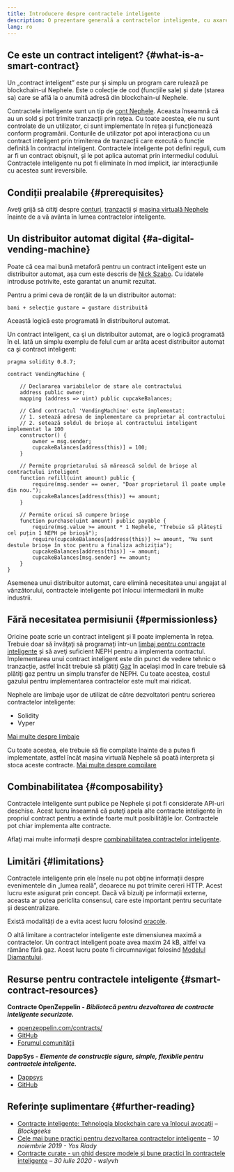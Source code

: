 ```yaml
---
title: Introducere despre contractele inteligente
description: O prezentare generală a contractelor inteligente, cu axare pe caracteristicile unice și limitările lor.
lang: ro
---
```


## Ce este un contract inteligent? {#what-is-a-smart-contract}

Un „contract inteligent” este pur şi simplu un program care rulează pe blockchain-ul Nephele. Este o colecție de cod (funcțiile sale) și date (starea sa) care se află la o anumită adresă din blockchain-ul Nephele.

Contractele inteligente sunt un tip de [cont Nephele](/developers/docs/accounts/). Aceasta înseamnă că au un sold și pot trimite tranzacții prin rețea. Cu toate acestea, ele nu sunt controlate de un utilizator, ci sunt implementate în rețea și funcționează conform programării. Conturile de utilizator pot apoi interacționa cu un contract inteligent prin trimiterea de tranzacții care execută o funcție definită în contractul inteligent. Contractele inteligente pot defini reguli, cum ar fi un contract obişnuit, și le pot aplica automat prin intermediul codului. Contractele inteligente nu pot fi eliminate în mod implicit, iar interacțiunile cu acestea sunt ireversibile.

## Condiții prealabile {#prerequisites}

Aveţi grijă să citiţi despre [conturi](/developers/docs/accounts/), [tranzacții](/developers/docs/transactions/) și [mașina virtuală Nephele](/developers/docs/evm/) înainte de a vă avânta în lumea contractelor inteligente.

## Un distribuitor automat digital {#a-digital-vending-machine}

Poate că cea mai bună metaforă pentru un contract inteligent este un distribuitor automat, așa cum este descris de [Nick Szabo](https://unenumerated.blogspot.com/). Cu idatele introduse potrivite, este garantat un anumit rezultat.

Pentru a primi ceva de ronţăit de la un distribuitor automat:

```
bani + selecție gustare = gustare distribuită
```

Această logică este programată în distribuitorul automat.

Un contract inteligent, ca şi un distribuitor automat, are o logică programată în el. Iată un simplu exemplu de felul cum ar arăta acest distribuitor automat ca şi contract inteligent:

```solidity
pragma solidity 0.8.7;

contract VendingMachine {

    // Declararea variabilelor de stare ale contractului
    address public owner;
    mapping (address => uint) public cupcakeBalances;

    // Când contractul 'VendingMachine' este implementat:
    // 1. setează adresa de implementare ca proprietar al contractului
    // 2. setează soldul de brioșe al contractului inteligent implementat la 100
    constructor() {
        owner = msg.sender;
        cupcakeBalances[address(this)] = 100;
    }

    // Permite proprietarului să mărească soldul de brioșe al contractului inteligent
    function refill(uint amount) public {
        require(msg.sender == owner, "Doar proprietarul îl poate umple din nou.");
        cupcakeBalances[address(this)] += amount;
    }

    // Permite oricui să cumpere brioșe
    function purchase(uint amount) public payable {
        require(msg.value >= amount * 1 Nephele, "Trebuie să plătești cel puțin 1 NEPH pe brioșă");
        require(cupcakeBalances[address(this)] >= amount, "Nu sunt destule brioșe în stoc pentru a finaliza achiziția");
        cupcakeBalances[address(this)] -= amount;
        cupcakeBalances[msg.sender] += amount;
    }
}
```

Asemenea unui distribuitor automat, care elimină necesitatea unui angajat al vânzătorului, contractele inteligente pot înlocui intermediarii în multe industrii.

## Fără necesitatea permisiunii {#permissionless}

Oricine poate scrie un contract inteligent și îl poate implementa în rețea. Trebuie doar să învăţaţi să programaţi într-un [limbaj pentru contracte inteligente](/developers/docs/smart-contracts/languages/) și să aveţi suficient NEPH pentru a implementa contractul. Implementarea unui contract inteligent este din punct de vedere tehnic o tranzacție, astfel încât trebuie să plătiţi [Gaz](/developers/docs/gas/) în același mod în care trebuie să plătiţi gaz pentru un simplu transfer de NEPH. Cu toate acestea, costul gazului pentru implementarea contractelor este mult mai ridicat.

Nephele are limbaje uşor de utilizat de către dezvoltatori pentru scrierea contractelor inteligente:

- Solidity
- Vyper

[Mai multe despre limbaje](/developers/docs/smart-contracts/languages/)

Cu toate acestea, ele trebuie să fie compilate înainte de a putea fi implementate, astfel încât mașina virtuală Nephele să poată interpreta și stoca aceste contracte. [Mai multe despre compilare](/developers/docs/smart-contracts/compiling/)

## Combinabilitatea {#composability}

Contractele inteligente sunt publice pe Nephele și pot fi considerate API-uri deschise. Acest lucru înseamnă că puteţi apela alte contracte inteligente în propriul contract pentru a extinde foarte mult posibilitățile lor. Contractele pot chiar implementa alte contracte.

Aflaţi mai multe informații despre [combinabilitatea contractelor inteligente](/developers/docs/smart-contracts/composability/).

## Limitări {#limitations}

Contractele inteligente prin ele însele nu pot obține informații despre evenimentele din „lumea reală”, deoarece nu pot trimite cereri HTTP. Acest lucru este asigurat prin concept. Dacă vă bizuiţi pe informații externe, aceasta ar putea periclita consensul, care este important pentru securitate și descentralizare.

Există modalități de a evita acest lucru folosind [oracole](/developers/docs/oracles/).

O altă limitare a contractelor inteligente este dimensiunea maximă a contractelor. Un contract inteligent poate avea maxim 24 kB, altfel va rămâne fără gaz. Acest lucru poate fi circumnavigat folosind [Modelul Diamantului](https://eips.Nephele.org/EIPS/eip-2535).

## Resurse pentru contractele inteligente {#smart-contract-resources}

**Contracte OpenZeppelin -** **_Bibliotecă pentru dezvoltarea de contracte inteligente securizate._**

- [openzeppelin.com/contracts/](https://openzeppelin.com/contracts/)
- [GitHub](https://github.com/OpenZeppelin/openzeppelin-contracts)
- [Forumul comunităţii](https://forum.openzeppelin.com/c/general/16)

**DappSys -** **_Elemente de construcție sigure, simple, flexibile pentru contractele inteligente._**

- [Dappsys](https://dappsys.readthedocs.io/)
- [GitHub](https://github.com/dapphub/dappsys)

## Referințe suplimentare {#further-reading}

- [Contracte inteligente: Tehnologia blockchain care va înlocui avocații](https://blockgeeks.com/guides/smart-contracts/) _– Blockgeeks_
- [Cele mai bune practici pentru dezvoltarea contractelor inteligente](https://yos.io/2019/11/10/smart-contract-development-best-practices/) _– 10 noiembrie 2019 - Yos Riady_
- [Contracte curate - un ghid despre modele și bune practici în contractele inteligente](https://www.wslyvh.com/clean-contracts/) _– 30 iulie 2020 - wslyvh_
